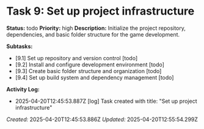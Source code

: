 # Task 9: Set up project infrastructure

**Status:** todo
**Priority:** high
**Description:**
Initialize the project repository, dependencies, and basic folder structure for the game development.

**Subtasks:**
*   [9.1] Set up repository and version control [todo]
*   [9.2] Install and configure development environment [todo]
*   [9.3] Create basic folder structure and organization [todo]
*   [9.4] Set up build system and dependency management [todo]

**Activity Log:**
* 2025-04-20T12:45:53.887Z [log] Task created with title: "Set up project infrastructure"

*Created:* 2025-04-20T12:45:53.886Z
*Updated:* 2025-04-20T12:55:54.299Z
